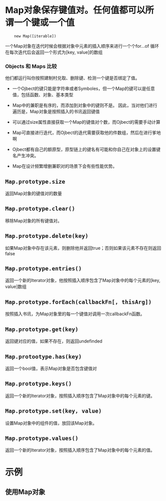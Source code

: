 #  Map对象保存键值对。任何值都可以所谓一个键或一个值

```
    new Map([iterable])
```

一个Map对象在迭代时候会根据对象中元素的插入顺序来进行一个个for...of 循环在每次迭代后会返回一个形式为[key, value]的数组


###  Objects 和 Maps 比较
他们都运行叫你按照建制村兑取、删除键、检测一个键是否绑定了值。

-  一个Ojbect的键只能是字符串或者Symboles，但一个Map的键可以是任意值，包括函数、对象、基本类型

-  Map中的兼职是有序的，而添加到对象中的键则不是。 因此，当对他们进行遍历是，Map对象是按照插入的书讯返回键值

-  可以通过size属性直接获取一个Map的键值对个数，而Ojbect的需要手动计算

-  Map可直接进行迭代，而Ojbect的迭代需要获取他的件数组，然后在进行爹地啊

-  Ojbect都有自己的额原型，原型链上的键名有可能和你自己在对象上的设置键名产生冲突。

-  Map在设计频繁增删兼职对的场景下会有些性能优势。


##  `Map.prototype.size`
返回Map对象的键值对的数量


##  `Map.prototype.clear()`
移除Map对象的所有键值对。


##  `Map.prototype.delete(key)`
如果Map对象中存在该元素，则删除他并返回true；否则如果该元素不存在则返回false


##  `Map.prototype.entries()`
返回一个新的Iterator对象，他按照插入顺序包含了Map对象中的每个元素的[key, value]数组


##  `Map.prototype.forEach(callbackFn[, thisArg])`
按照插入书讯，为Map对象里的每一个键值对调用一次callbackFn函数。


##  `Map.prototype.get(key)`
返回键对应的值，如果不存在，则返回undefinded


##  `Map.protootype.has(key)`
返回一个bool值，表示Map对象是否包含键值对


##  `Map.prototype.keys()`
返回一个新的Iterator对象，按照插入顺序包含了Map对象中的每个元素的键。


##  `Map.prototype.set(key, value)`
设置Map对象中的组件的值，放回该Map对象。


##  `Map.prototype.values()`
返回一个新的Iterator对象，按照插入顺序包含了Map对象中的每个元素的值。

#  示例
## 使用Map对象
 